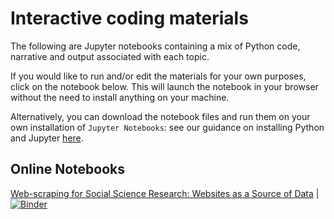 # Interactive coding materials

The following are Jupyter notebooks containing a mix of Python code, narrative and output associated with each topic.

If you would like to run and/or edit the materials for your own purposes, click on the notebook below. This will launch the notebook in your browser without the need to install anything on your machine.

Alternatively, you can download the notebook files and run them on your own installation of `Jupyter Notebooks`: see our guidance on installing Python and Jupyter [here](LINK).

## Online Notebooks

<a href="https://mybinder.org/v2/gh/UKDataServiceOpen/new-forms-of-data/master?filepath=web-scraping%2Fnotebooks%2Fweb-scraping-code-2020-04-23.ipynb" target=_blank>Web-scraping for Social Science Research: Websites as a Source of Data</a> | [![Binder](http://mybinder.org/badge_logo.svg)](https://mybinder.org/v2/gh/UKDataServiceOpen/new-forms-of-data/master?filepath=web-scraping%2Fnotebooks%2Fweb-scraping-code-2020-04-23.ipynb)<br>
